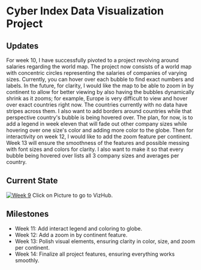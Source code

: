 # Cyber Index Data Visualization Project

## Updates

For week 10, I have successfully pivoted to a project revolving around salaries regarding the world map. The project now consists of a world map with concentric circles representing the salaries of companies of varying sizes. Currently, you can hover over each bubble to find exact numbers and labels. In the future, for clarity, I would like the map to be able to zoom in by continent to allow for better viewing by also having the bubbles dynamically shrink as it zooms; for example, Europe is very difficult to view and hover over exact countries right now. The countries currently with no data have stripes across them. I also want to add borders around countries while that perspective country's bubble is being hovered over. The plan, for now, is to add a legend in week eleven that will fade out other company sizes while hovering over one size's color and adding more color to the globe. Then for interactivity on week 12, I would like to add the zoom feature per continent. Week 13 will ensure the smoothness of the features and possible messing with font sizes and colors for clarity. I also want to make it so that every bubble being hovered over lists all 3 company sizes and averages per country.

## Current State
[![Week 9](https://github.com/user-attachments/assets/c5ee7758-ead4-45bf-91e7-d5dc5458f711)](https://vizhub.com/chain-mage/week10)
Click on Picture to go to VizHub.



## Milestones
* Week 11: Add interact legend and coloring to globe.
* Week 12: Add a zoom in by continent feature.
* Week 13: Polish visual elements, ensuring clarity in color, size, and zoom per continent.
* Week 14: Finalize all project features, ensuring everything works smoothly.

